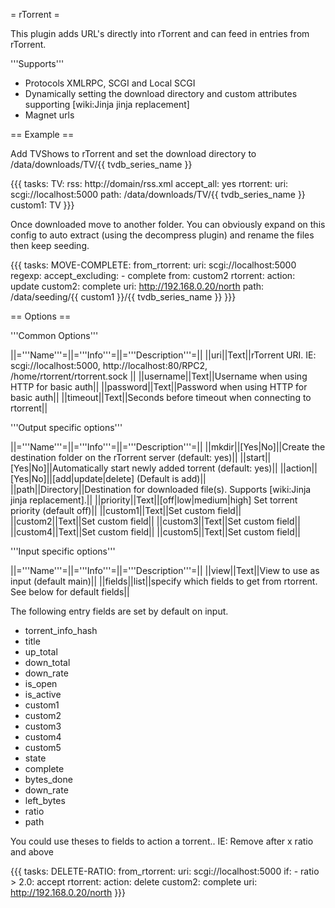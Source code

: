 = rTorrent =

This plugin adds URL's directly into rTorrent and can feed in entries from rTorrent.

'''Supports'''

* Protocols XMLRPC, SCGI and Local SCGI
* Dynamically setting the download directory and custom attributes supporting [wiki:Jinja jinja replacement]
* Magnet urls

== Example ==

Add TVShows to rTorrent and set the download directory to /data/downloads/TV/{{ tvdb_series_name }}

{{{
tasks:
  TV:
    rss: http://domain/rss.xml
    accept_all: yes
    rtorrent:
      uri: scgi://localhost:5000
      path: /data/downloads/TV/{{ tvdb_series_name }}
      custom1: TV
}}}


Once downloaded move to another folder. You can obviously expand on this config to auto extract (using the decompress plugin) and rename the files then keep seeding.

{{{
tasks:
  MOVE-COMPLETE:
    from_rtorrent:
      uri: scgi://localhost:5000
    regexp:
      accept_excluding:
        - complete
      from: custom2
    rtorrent:
      action: update
      custom2: complete
      uri: http://192.168.0.20/north
      path: /data/seeding/{{ custom1 }}/{{ tvdb_series_name }}
}}}

== Options ==

'''Common Options'''

||='''Name'''=||='''Info'''=||='''Description'''=||
||uri||Text||rTorrent URI. IE: scgi://localhost:5000, http://localhost:80/RPC2, /home/rtorrent/rtorrent.sock ||
||username||Text||Username when using HTTP for basic auth||
||password||Text||Password when using HTTP for basic auth||
||timeout||Text||Seconds before timeout when connecting to rtorrent||

'''Output specific options'''

||='''Name'''=||='''Info'''=||='''Description'''=||
||mkdir||[Yes|No]||Create the destination folder on the rTorrent server (default: yes)||
||start||[Yes|No]||Automatically start newly added torrent (default: yes)||
||action||[Yes|No]||[add|update|delete] (Default is add)||
||path||Directory||Destination for downloaded file(s). Supports [wiki:Jinja jinja replacement].||
||priority||Text||[off|low|medium|high] Set torrent priority (default off)||
||custom1||Text||Set custom field||
||custom2||Text||Set custom field||
||custom3||Text||Set custom field||
||custom4||Text||Set custom field||
||custom5||Text||Set custom field||

'''Input specific options'''

||='''Name'''=||='''Info'''=||='''Description'''=||
||view||Text||View to use as input (default main)||
||fields||list||specify which fields to get from rtorrent. See below for default fields||

The following entry fields are set by default on input.

- torrent_info_hash
- title
- up_total
- down_total
- down_rate
- is_open
- is_active
- custom1
- custom2
- custom3
- custom4
- custom5
- state
- complete
- bytes_done
- down_rate
- left_bytes
- ratio
- path

You could use theses to fields to action a torrent.. IE: Remove after x ratio and above

{{{
tasks:
  DELETE-RATIO:
    from_rtorrent:
      uri: scgi://localhost:5000
    if:
      - ratio > 2.0: accept
    rtorrent:
      action: delete
      custom2: complete
      uri: http://192.168.0.20/north
}}}